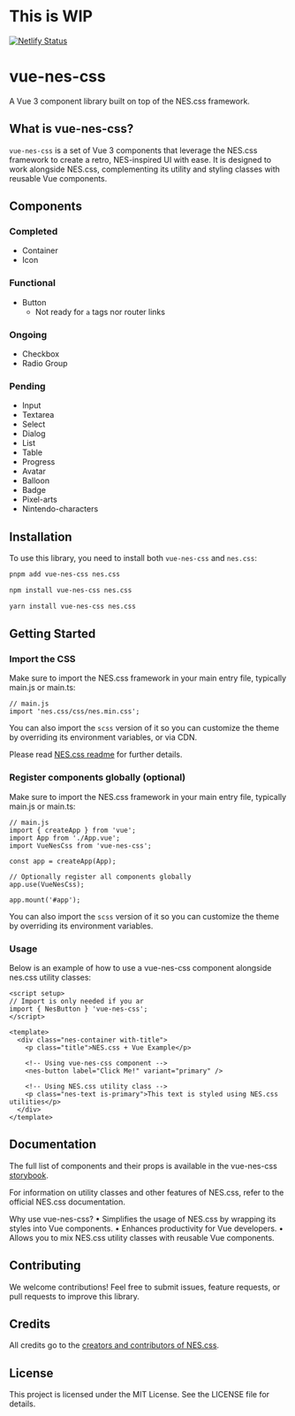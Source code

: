 
# This is WIP

[![Netlify Status](https://api.netlify.com/api/v1/badges/60e45e14-9891-4af6-9fe8-3d53e279c434/deploy-status)](https://app.netlify.com/sites/vue-nes-css/deploys)

# vue-nes-css

A Vue 3 component library built on top of the NES.css framework.


## What is vue-nes-css?

`vue-nes-css` is a set of Vue 3 components that leverage the NES.css framework to create a retro, NES-inspired UI with ease. It is designed to work alongside NES.css, complementing its utility and styling classes with reusable Vue components.

## Components

### Completed
- Container
- Icon

### Functional
- Button
  - Not ready for `a` tags nor router links

### Ongoing
- Checkbox
- Radio Group

### Pending
- Input
- Textarea
- Select
- Dialog
- List
- Table
- Progress
- Avatar
- Balloon
- Badge
- Pixel-arts
- Nintendo-characters

## Installation

To use this library, you need to install both `vue-nes-css` and `nes.css`:

```bash
pnpm add vue-nes-css nes.css
```
```bash
npm install vue-nes-css nes.css
```
```bash
yarn install vue-nes-css nes.css
```

## Getting Started

### Import the CSS

Make sure to import the NES.css framework in your main entry file, typically main.js or main.ts:

```
// main.js
import 'nes.css/css/nes.min.css';
```

You can also import the `scss` version of it so you can customize the theme by overriding its environment variables, or via CDN.

Please read [NES.css readme](https://github.com/nostalgic-css/NES.css?tab=readme-ov-file#styles) for further details.



### Register components globally (optional)

Make sure to import the NES.css framework in your main entry file, typically main.js or main.ts:

```
// main.js
import { createApp } from 'vue';
import App from './App.vue';
import VueNesCss from 'vue-nes-css';

const app = createApp(App);

// Optionally register all components globally
app.use(VueNesCss);

app.mount('#app');
```

You can also import the `scss` version of it so you can customize the theme by overriding its environment variables.

### Usage

Below is an example of how to use a vue-nes-css component alongside nes.css utility classes:

```vue
<script setup>
// Import is only needed if you ar
import { NesButton } 'vue-nes-css';
</script>

<template>
  <div class="nes-container with-title">
    <p class="title">NES.css + Vue Example</p>

    <!-- Using vue-nes-css component -->
    <nes-button label="Click Me!" variant="primary" />

    <!-- Using NES.css utility class -->
    <p class="nes-text is-primary">This text is styled using NES.css utilities</p>
  </div>
</template>
```

## Documentation

The full list of components and their props is available in the vue-nes-css [storybook](https://github.com/miquelromero/vue-nes-css).

For information on utility classes and other features of NES.css, refer to the official NES.css documentation.

Why use vue-nes-css?
	•	Simplifies the usage of NES.css by wrapping its styles into Vue components.
	•	Enhances productivity for Vue developers.
	•	Allows you to mix NES.css utility classes with reusable Vue components.

## Contributing

We welcome contributions! Feel free to submit issues, feature requests, or pull requests to improve this library.

## Credits

All credits go to the [creators and contributors of NES.css](https://nostalgic-css.github.io/NES.css).

## License

This project is licensed under the MIT License. See the LICENSE file for details.
